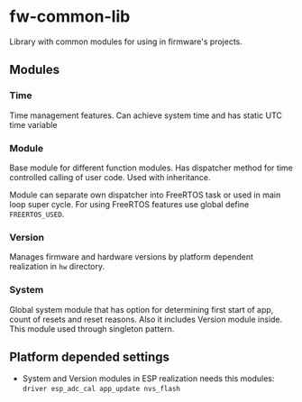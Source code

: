 # fw-common-lib
Library with common modules for using in firmware's projects.

## Modules

### Time

Time management features. Can achieve system time and has static UTC time variable

### Module

Base module for different function modules. Has dispatcher method for time controlled calling of user code. Used with inheritance.

Module can separate own dispatcher into FreeRTOS task or used in main loop super cycle. For using FreeRTOS features use global define `FREERTOS_USED`.

### Version

Manages firmware and hardware versions by platform dependent realization in `hw` directory.

### System

Global system module that has option for determining first start of app, count of resets and reset reasons. Also it includes Version module inside. This module used through singleton pattern.

## Platform depended settings

- System and Version modules in ESP realization needs this modules: `driver esp_adc_cal app_update nvs_flash`

